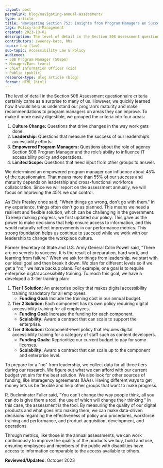 ```yaml
---
layout: post
permalink: blog/navigating-annual-assessment/
type: article
title: 'Navigating Section 752: Insights from Program Managers on Success, Challenges, and Tools for Change'
tags: Policy-and-Management
created: 2023-10-02
description: The level of detail in the Section 508 Assessment questionnaire criteria certainly came as a surprise to many of us. However, we quickly learned how it would help us understand our program’s maturity and make recommendations to program managers on areas they can improve. This and other insights from a Program Manager after navigating the annual Section 508 Assessment.
contributors: sweeney-kate, hhs
topic: Law (law)
sub-topic: Accessibility Law & Policy
audience:
- 508 Program Manager (508pm)
- Manager/Exec (exec)
- Chief Information Officer (cio)
- Public (public)
resource-type: Blog article (blog)
format: HTML (html)
---
```

The level of detail in the Section 508 Assessment questionnaire criteria certainly came as a surprise to many of us. However, we quickly learned how it would help us understand our program’s maturity and make recommendations to program managers on areas they can improve. To make it more easily digestible, we grouped the criteria into four areas:
 
1. **Culture Change:** Questions that drive changes in the way work gets done.
2. **Leadership:** Questions that measure the success of our leadership’s accessibility efforts.
3. **Empowered Program Managers:** Questions about the role of agency Section 508 Program Manager and the role’s ability to influence IT accessibility policy and operations.
4. **Limited Scope:** Questions that need input from other groups to answer.
 
We determined an empowered program manager can influence about 45% of the questionnaire. That means more than 55% of our success and maturity depends on leadership and cross-functional workforce collaboration. Since we will report on the assessment annually, we will focus on improving the 45% we can control.
 
As Elvis Presley once said, "When things go wrong, don't go with them." In my experience, things often don't go as planned. This means we need a resilient and flexible solution, which can be challenging in the government. To keep making progress, we first updated our policy. This gave us the power to make decisions that help ensure access to information, and this would naturally reflect improvements in our performance metrics. This strong foundation helps us continue to succeed while we work with our leadership to change the workplace culture.
 
Former Secretary of State and U.S. Army General Colin Powell said, "There are no secrets to success. It is the result of preparation, hard work, and learning from failure." When we ask for things from leadership, we start with our ideal goal and then break it down. We plan for different levels so if we get a "no," we have backup plans. For example, one goal is to require enterprise digital accessibility training. To reach this goal, we have a developed a 3-tier training plan:
 
1. **Tier 1 Solution:** An enterprise policy that makes digital accessibility training mandatory for all employees.
   * **Funding Goal:** Include the training cost in our annual budget.
2. **Tier 2 Solution:** Each component has its own policy requiring digital accessibility training for all employees.
   * **Funding Goal:** Increase the funding for each component.
   * **Scalability:** Award a contract that can scale to support the enterprise.
3. **Tier 3 Solution:** Component-level policy that requires digital accessibility training for a category of staff such as content developers.
   * **Funding Goals:** Reprioritize our current budget to pay for some licenses.
   * **Scalability:** Award a contract that can scale up to the component and enterprise level.
 
To prepare for a "no" from leadership, we collect data for all three tiers during our research. We figure out what we can afford with our current budget yet aim for the best solution. We also look for other sources of funding, like interagency agreements (IAAs). Having different ways to get money lets us be flexible and help other groups that want to make progress.
 
R. Buckminster Fuller said, "You can't change the way people think, all you can do is give them a tool, the use of which will change their thinking." In this case, the assessment is the tool. By measuring the quality of our digital products and what goes into making them, we can make data-driven decisions regarding the effectiveness of policy and procedures, workforce training and performance, and product acquisition, development, and operations.
 
Through metrics, like those in the annual assessments, we can work continuously to improve the quality of the products we buy, build and use, ensuring employees and members of the public with disabilities have access to information comparable to the access available to others.

**Reviewed/Updated**: October 2023